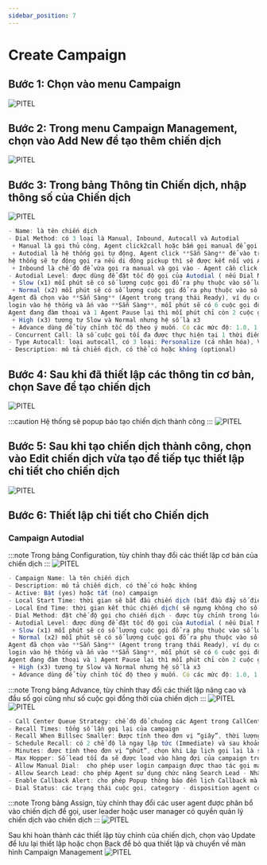 ```yaml
---
sidebar_position: 7
---
```

# Create Campaign

## Bước 1: Chọn vào menu Campaign
![PITEL](./img/select-monitor-campaign.png)

## Bước 2: Trong menu Campaign Management, chọn vào Add New để tạo thêm chiến dịch
![PITEL](./img/select-addnew-campaign.png)

## Bước 3: Trong bảng Thông tin Chiến dịch, nhập thông số của Chiến dịch
![PITEL](./img/new-campagin.png)

```jsx title="Giải thích thông số"
- Name: là tên chiến dịch
- Dial Method: có 3 loại là Manual, Inbound, Autocall và Autodial 
 + Manual là gọi thủ công, Agent click2call hoặc bấm gọi manual để gọi.
 + Autodial là hệ thống gọi tự động, Agent click **Sẵn Sàng** để vào trạng thái nhận cuộc gọi,
hệ thống sẽ tự động gọi ra nếu di động pickup thì sẽ được kết nối với Agent.
 + Inbound là chế độ để vừa gọi ra manual và gọi vào - Agent cần click **Sẵn Sàng** để vào trạng thái nhận cuộc gọi để có thể nhận cuộc gọi khi có cuộc gọi vào campaign.
- Autodial Level: được dùng để đặt tốc độ gọi của Autodial ( nếu Dial Method là Autodial thì cần phải setup)
 + Slow (x1) mỗi phút sẽ có số lượng cuộc gọi đổ ra phụ thuộc vào số lượng Agent đã chọn vào **Sẵn Sàng** (Agent trong trạng thái Ready), ví dụ có 3 Agent đã login vào hệ thống và ấn vào **Sẵn sàng**, mỗi phút sẽ có 3 cuộc gọi đổ ra, nếu có 1 Agent đang đàm thoại và 1 Agent Pause lại thì mỗi phút chỉ còn 1 cuộc gọi đổ ra
 + Normal (x2) mỗi phút sẽ có số lượng cuộc gọi đổ ra phụ thuộc vào số lượng
Agent đã chọn vào **Sẵn Sàng** (Agent trong trạng thái Ready), ví dụ có 3 Agent đã
login vào hệ thống và ấn vào **Sẵn Sàng**, mỗi phút sẽ có 6 cuộc gọi đổ ra, nếu có 1
Agent đang đàm thoại và 1 Agent Pause lại thì mỗi phút chỉ còn 2 cuộc gọi đổ ra
 + High (x3) tương tự Slow và Normal nhưng hệ số là x3
 + Advance dùng để tùy chỉnh tốc độ theo ý muốn. Có các mức độ: 1.0, 1.5, 2.0, 3.0, 4.0 và 5.0 (x1, x1.5, x2, x3, x4, x5)
- Concurrent Call: là số cuộc gọi tối đa được thực hiện tại 1 thời điểm. Dùng để đặt giới hạn số lượng cuộc gọi đồng thời cho các = Chiến dịch (nếu Dial Method là Autocall thì cần phải setup)
- Type Autocall: loại autocall, có 3 loại: Personalize (cá nhân hóa), VoiceOTP, Audio File Fixed (Tập Tin Âm Thanh Cố Định) - nếu Dial Method là Autocall thì cần phải chọn
- Description: mô tả chiến dịch, có thể có hoặc không (optional)
```

## Bước 4: Sau khi đã thiết lập các thông tin cơ bản, chọn Save để tạo chiến dịch
![PITEL](./img/save-new-campagin.png)

:::caution
Hệ thống sẽ popup báo tạo chiến dịch thành công
:::
![PITEL](./img/create-campaign-success.png)

## Bước 5: Sau khi tạo chiến dịch thành công, chọn vào Edit chiến dịch vừa tạo để tiếp tục thiết lập chi tiết cho chiến dịch
![PITEL](./img/edit-campaign-autodial.png)

## Bước 6: Thiết lập chi tiết cho Chiến dịch

### Campaign Autodial
:::note
Trong bảng Configuration, tùy chỉnh thay đổi các thiết lập cơ bản của chiến dịch
:::
![PITEL](./img/configure-campaign-autodial.png)

```jsx title="Giải thích thông số"
- Campaign Name: là tên chiến dịch
- Description: mô tả chiến dịch, có thể có hoặc không
- Active: Bật (yes) hoặc tắt (no) campaign
- Local Start Time: thời gian sẽ bắt đầu chiến dịch (bắt đầu đẩy số điện thoại vào hopper)
- Local End Time: thời gian kết thúc chiến dịch( sẽ ngưng không cho số điện thoại vào hopper)
- Dial Method: đặt chế độ gọi cho chiến dịch - được tùy chỉnh trong lúc tạo Chiến dịch và không thể thay đổi sau khi tạo chiến dịch
- Autodial Level: được dùng để đặt tốc độ gọi của Autodial ( nếu Dial Method là Autodial thì cần phải setup)
 + Slow (x1) mỗi phút sẽ có số lượng cuộc gọi đổ ra phụ thuộc vào số lượng Agent đã chọn vào **Sẵn Sàng** (Agent trong trạng thái Ready), ví dụ có 3 Agent đã login vào hệ thống và ấn vào **Sẵn Sàng**, mỗi phút sẽ có 3 cuộc gọi đổ ra, nếu có 1 Agent đang đàm thoại và 1 Agent Pause lại thì mỗi phút chỉ còn 1 cuộc gọi đổ ra
 + Normal (x2) mỗi phút sẽ có số lượng cuộc gọi đổ ra phụ thuộc vào số lượng
Agent đã chọn vào **Sẵn Sàng** (Agent trong trạng thái Ready), ví dụ có 3 Agent đã
login vào hệ thống và ấn vào **Sẵn Sàng**, mỗi phút sẽ có 6 cuộc gọi đổ ra, nếu có 1
Agent đang đàm thoại và 1 Agent Pause lại thì mỗi phút chỉ còn 2 cuộc gọi đổ ra
 + High (x3) tương tự Slow và Normal nhưng hệ số là x3
 + Advance dùng để tùy chỉnh tốc độ theo ý muốn. Có các mức độ: 1.0, 1.5, 2.0, 3.0, 4.0 và 5.0 (x1, x1.5, x2, x3, x4, x5)
```
:::note
Trong bảng Advance, tùy chỉnh thay đổi các thiết lập nâng cao và đầu số gọi cũng như số cuộc gọi đồng thời của chiến dịch
:::
![PITEL](./img/advanced-campaign1.png)
![PITEL](./img/advanced-campaign2.png)

```jsx title="Giải thích thông số"
- Call Center Queue Strategy: chế độ đổ chuông các Agent trong CallCenter của campaign đang READY. Cần setup khi Dial Method của chiến dịch là Autodial. Có các chế độ đổ cuộc gọi vào agent như Round Robin (xoay vòng có nhớ thứ tự), Ring All (xoay vòng có nhớ thứ tự), Agent có ít cuộc gọi ( Ưu tiên agent có ít cuộc gọi nhất), Từ trên xuống ( ọi agent từ trên xuống), Ngẫu nhiên (đổ cuộc gọi vào ngẫu nhiên các agent trong nhóm).
- Recall Times: tổng số lần gọi lại của campaign
- Recall When Billsec Smaller: Được tính theo đơn vị “giây”, thời lượng cuộc gọi tối thiểu trong một cuộc gọi, nếu ít hơn sẽ đưa vào danh sách gọi lại.
- Schedule Recall: có 2 chế độ là ngay lập tức (Immediate) và sau khoảng thời gian (tính theo phút - After ? minutes(s)). Chế độ ngay lập tức thì sẽ tự push ngược lại vào hopper ngay sau đó, còn sau khoảng thời gian thì sau số phút quy định đó hệ thống sẽ push ngược lại vào hopper/
- Minutes: được tính theo đơn vị “phút”, chọn khi Lập lịch gọi lại là sau khoảng thời gian (Cần setup nếu Lập lịch gọi lại setup Sau khoảng thời gian - After ? minutes(s))/
- Max Hopper: Số lead tối đa sẽ được load vào hàng đợi của campaign trong mỗi lần hệ thống load lead. Mặc định là 20
- Allow Manual Dial:  cho phép user login campaign được thao tác gọi manual/
- Allow Search Lead: cho phép Agent sử dụng chức năng Search Lead - Nhập số để gọi thì có lấy thông tin cũ, thông tin đã upload hiển thị lên giao diện của Agent hay không/
- Enable Callback Alert: cho phép Popup thông báo đến lịch Callback mà agent đã set khi đến thời gian Callback
- Dial Status: các trạng thái cuộc gọi, category - disposition agent có thể chọn sau mỗi cuộc gọi. Ngoài các Dial Status mặc định khi tạo, có thể thêm các Dial Status mới theo ý muốn hoặc xóa đi các Dial Status không cần thiết/
```

:::note
Trong bảng Assign, tùy chỉnh thay đổi các user agent được phân bổ vào chiến dịch để gọi, user leader hoặc user manager có quyền quản lý chiến dịch vào chiến dịch
:::
![PITEL](./img/assign-agent-autodial.png)

Sau khi hoàn thành các thiết lập tùy chỉnh của chiến dịch, chọn vào Update để lưu lại thiết lập hoặc chọn Back để bỏ qua thiết lập và chuyển về màn hình Campaign Management
![PITEL](./img/updatecampaign-autodial.png)